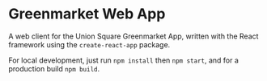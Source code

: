# Greenmarket Web App

A web client for the Union Square Greenmarket App, written with the React framework using the `create-react-app` package.

For local development, just run `npm install` then `npm start`, and for a production build `npm build`.
